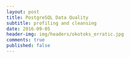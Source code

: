 ```yaml
---
layout: post
title: PostgreSQL Data Quality
subtitle: profiling and cleansing
date: 2016-09-05
header-img: img/headers/okotoks_erratic.jpg
comments: true
published: false
---
```



